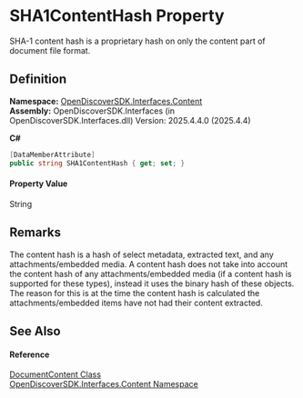 # SHA1ContentHash Property


SHA-1 content hash is a proprietary hash on only the content part of document file format.



## Definition
**Namespace:** <a href="79f11d04-c275-b915-db5b-ab2227989555">OpenDiscoverSDK.Interfaces.Content</a>  
**Assembly:** OpenDiscoverSDK.Interfaces (in OpenDiscoverSDK.Interfaces.dll) Version: 2025.4.4.0 (2025.4.4)

**C#**
``` C#
[DataMemberAttribute]
public string SHA1ContentHash { get; set; }
```



#### Property Value
String

## Remarks

The content hash is a hash of select metadata, extracted text, and any attachments/embedded media. A content hash does not take into account the content hash of any attachments/embedded media (if a content hash is supported for these types), instead it uses the binary hash of these objects. The reason for this is at the time the content hash is calculated the attachments/embedded items have not had their content extracted.


## See Also


#### Reference
<a href="8e86a5a1-9129-b079-8605-f7fa3f3a1f21">DocumentContent Class</a>  
<a href="79f11d04-c275-b915-db5b-ab2227989555">OpenDiscoverSDK.Interfaces.Content Namespace</a>  
